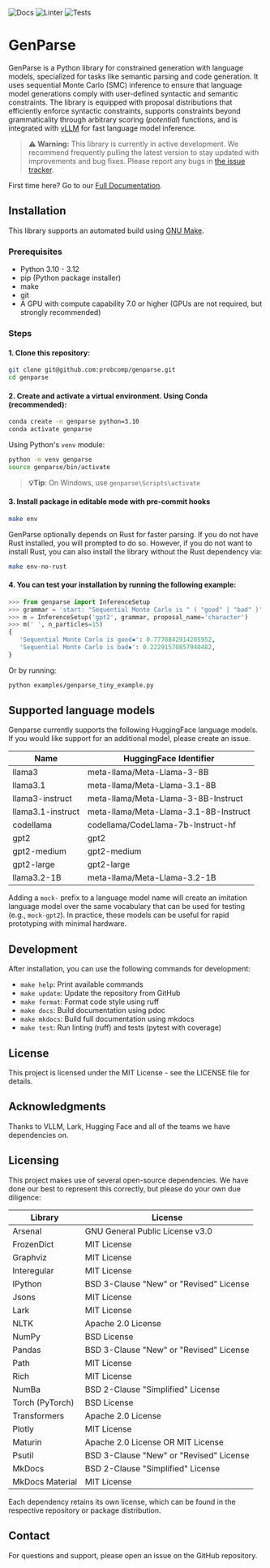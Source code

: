 ![Docs](https://github.com/timvieira/genparse/actions/workflows/docs.yml/badge.svg)
![Linter](https://github.com/timvieira/genparse/actions/workflows/ruff.yml/badge.svg)
![Tests](https://github.com/timvieira/genparse/actions/workflows/pytest.yml/badge.svg)

# GenParse

GenParse is a Python library for constrained generation with language models, specialized for tasks like semantic parsing and code generation. It uses sequential Monte Carlo (SMC) inference to ensure that language model generations comply with user-defined syntactic and semantic constraints. The library is equipped with proposal distributions that efficiently enforce syntactic constraints, supports constraints beyond grammaticality through arbitrary scoring (*potential*) functions, and is integrated with [vLLM](https://docs.vllm.ai/en/latest/) for fast language model inference.


> **⚠️ Warning:** This library is currently in active development. We recommend frequently pulling the latest version to stay updated with improvements and bug fixes. Please report any bugs in [the issue tracker](https://github.com/probcomp/genparse/issues).

First time here? Go to our [Full Documentation](https://genparse.gen.dev/).


## Installation

This library supports an automated build using [GNU Make](https://www.gnu.org/software/make/).

### Prerequisites

- Python 3.10 - 3.12
- pip (Python package installer)
- make
- git
- A GPU with compute capability 7.0 or higher (GPUs are not required, but strongly recommended)

### Steps

#### 1. Clone this repository:

```bash
git clone git@github.com:probcomp/genparse.git
cd genparse
```

#### 2. Create and activate a virtual environment. Using Conda (recommended):

```bash
conda create -n genparse python=3.10
conda activate genparse
```

Using Python's `venv` module:

```bash
python -m venv genparse
source genparse/bin/activate
```
> **💡Tip**: On Windows, use `genparse\Scripts\activate`

#### 3. Install package in editable mode with pre-commit hooks

```bash
make env
```

GenParse optionally depends on Rust for faster parsing. If you do not have Rust installed, you will prompted to do so. However, if you do not want to install Rust, you can also install the library without the Rust dependency via:

```bash
make env-no-rust
```

#### 4. You can test your installation by running the following example:

```python
>>> from genparse import InferenceSetup
>>> grammar = 'start: "Sequential Monte Carlo is " ( "good" | "bad" )'
>>> m = InferenceSetup('gpt2', grammar, proposal_name='character')
>>> m(' ', n_particles=15)
{
   'Sequential Monte Carlo is good▪': 0.7770842914205952,
   'Sequential Monte Carlo is bad▪': 0.22291570857940482,
}
```

Or by running:

```bash
python examples/genparse_tiny_example.py
```


## Supported language models

Genparse currently supports the following HuggingFace language models. If you would like support for an additional model, please create an issue.

| Name              | HuggingFace Identifier               |
|-------------------|--------------------------------------|
| llama3            | meta-llama/Meta-Llama-3-8B           |
| llama3.1          | meta-llama/Meta-Llama-3.1-8B         |
| llama3-instruct   | meta-llama/Meta-Llama-3-8B-Instruct  |
| llama3.1-instruct | meta-llama/Meta-Llama-3.1-8B-Instruct|
| codellama         | codellama/CodeLlama-7b-Instruct-hf   |
| gpt2              | gpt2                                 |
| gpt2-medium       | gpt2-medium                          |
| gpt2-large        | gpt2-large                           |
| llama3.2-1B       | meta-llama/Meta-Llama-3.2-1B         |


Adding a `mock-` prefix to a language model name will create an imitation language model over the same vocabulary that can be used for testing (e.g., `mock-gpt2`). In practice, these models can be useful for rapid prototyping with minimal hardware.


## Development

After installation, you can use the following commands for development:

- `make help`: Print available commands
- `make update`: Update the repository from GitHub
- `make format`: Format code style using ruff
- `make docs`: Build documentation using pdoc
- `make mkdocs`: Build full documentation using mkdocs
- `make test`: Run linting (ruff) and tests (pytest with coverage)

## License

This project is licensed under the MIT License - see the LICENSE file for details.

## Acknowledgments

Thanks to VLLM, Lark, Hugging Face and all of the teams we have dependencies on.
## Licensing

This project makes use of several open-source dependencies. We have done our best to represent this correctly, but please do your own due diligence:

| Library                              | License                                   |
|--------------------------------------|-------------------------------------------|
| Arsenal                              | GNU General Public License v3.0           |
| FrozenDict                           | MIT License                               |
| Graphviz                             | MIT License                               |
| Interegular                          | MIT License                               |
| IPython                              | BSD 3-Clause "New" or "Revised" License   |
| Jsons                                | MIT License                               |
| Lark                                 | MIT License                               |
| NLTK                                 | Apache 2.0 License                        |
| NumPy                                | BSD License                               |
| Pandas                               | BSD 3-Clause "New" or "Revised" License   |
| Path                                 | MIT License                               |
| Rich                                 | MIT License                               |
| NumBa                                | BSD 2-Clause "Simplified" License         |
| Torch (PyTorch)                      | BSD License                               |
| Transformers                         | Apache 2.0 License                        |
| Plotly                               | MIT License                               |
| Maturin                              | Apache 2.0 License OR MIT License         |
| Psutil                               | BSD 3-Clause "New" or "Revised" License   |
| MkDocs                               | BSD 2-Clause "Simplified" License         |
| MkDocs Material                      | MIT License                               |

Each dependency retains its own license, which can be found in the respective repository or package distribution.

## Contact

For questions and support, please open an issue on the GitHub repository.
